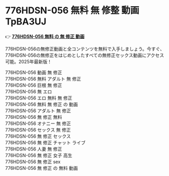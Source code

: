 # 776HDSN-056 無料 無 修整 動画 TpBA3UJ

👉 [**776HDSN-056 無料 の 無 修正 動画**](https://javleaks.cc?utm_medium=jp)

776HDSN-056の無修正動画と全コンテンツを無料で入手しましょう。今すぐ、776HDSN-056の無修正をはじめとしたすべての無修正セックス動画にアクセス可能。2025年最新版！

776HDSN-056 動画 無 修正<br>
776HDSN-056 無料 アダルト 無 修正<br>
776HDSN-056 巨根 無 修正<br>
776HDSN-056 無 エロ<br>
776HDSN-056 エロ 無料 無 修正<br>
776HDSN-056 無料 無 修正 の 動画<br>
776HDSN-056 アダルト 無 修正<br>
776HDSN-056 無 修正 無料<br>
776HDSN-056 オナニー 無 修正<br>
776HDSN-056 セックス 無 修正<br>
776HDSN-056 無 修正 セックス<br>
776HDSN-056 無 修正 チャット ライブ<br>
776HDSN-056 人妻 無 修正<br>
776HDSN-056 無 修正 女子 高生<br>
776HDSN-056 無 修正 sex<br>
776HDSN-056 無 修正 の 無料 動画<br>
